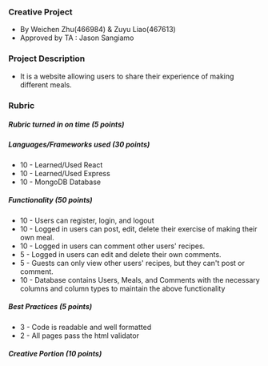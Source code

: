 ### Creative Project ###
* By Weichen Zhu(466984) & Zuyu Liao(467613)
* Approved by TA : Jason Sangiamo
### Project Description ###
* It is a website allowing users to share their experience of making different meals.
### Rubric ###
##### Rubric turned in on time (5 points)
##### Languages/Frameworks used (30 points)
* 10 - Learned/Used React
* 10 - Learned/Used Express
* 10 - MongoDB Database
##### Functionality (50 points)
* 10 - Users can register, login, and logout
* 10 - Logged in users can post, edit, delete their exercise of making their own meal.
* 10 - Logged in users can comment other users' recipes.
* 5 - Logged in users can edit and delete their own comments.
* 5 - Guests can only view other users' recipes, but they can't post or comment.
* 10 - Database contains Users, Meals, and Comments with the necessary columns and column types to maintain the above functionality
##### Best Practices (5 points)
* 3 - Code is readable and well formatted
* 2 - All pages pass the html validator
##### Creative Portion (10 points)